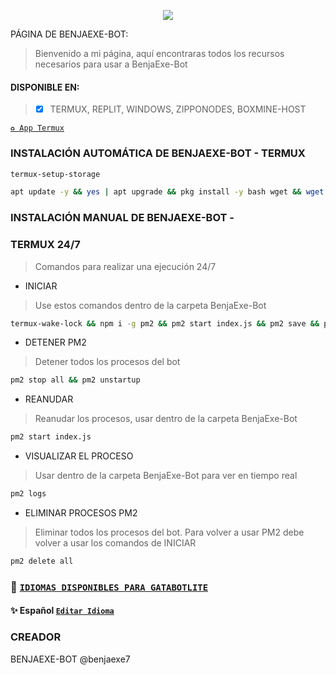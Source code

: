 <p align="center"> 
<a href="https://instagram.com/benjaexe7">
<img src="https://img.shields.io/badge/Instagram-E4405F?style=for-the-badge&logo=instagram&logoColor=white">
</a>

PÁGINA DE BENJAEXE-BOT:
> Bienvenido a mi página, aquí
> encontraras todos los recursos
> necesarios para usar a BenjaExe-Bot
  
#### DISPONIBLE EN:
> - [x] TERMUX, REPLIT, WINDOWS, ZIPPONODES, BOXMINE-HOST


[`♻️ App Termux`](https://f-droid.org/es/packages/com.termux/)
###  INSTALACIÓN AUTOMÁTICA DE BENJAEXE-BOT - TERMUX 

```bash
termux-setup-storage
```
```bash
apt update -y && yes | apt upgrade && pkg install -y bash wget && wget -O - https://github.com/BENJAEXE-BOT/BENJAEXE-BOT | bash
```

###  INSTALACIÓN MANUAL DE BENJAEXE-BOT - 

###  TERMUX 24/7  
> Comandos para realizar una ejecución 24/7
- INICIAR
> Use estos comandos dentro de la carpeta BenjaExe-Bot
```bash
termux-wake-lock && npm i -g pm2 && pm2 start index.js && pm2 save && pm2 logs 
```
- DETENER PM2
> Detener todos los procesos del bot
```bash
pm2 stop all && pm2 unstartup
```
- REANUDAR 
> Reanudar los procesos, usar dentro de la carpeta BenjaExe-Bot
```bash
pm2 start index.js 
```
- VISUALIZAR EL PROCESO
> Usar dentro de la carpeta BenjaExe-Bot para ver en tiempo real
```bash
pm2 logs 
```
- ELIMINAR PROCESOS PM2
> Eliminar todos los procesos del bot. Para volver a usar PM2 debe volver a usar los comandos de INICIAR
```bash
pm2 delete all
```
### 💠 [`IDIOMAS DISPONIBLES PARA GATABOTLITE`](https://github.com/GataNina-Li/GataBotLite-MD/blob/f406e0f1bba1ca7cd6ee4ef3208e156135a24dce/config.js#L31) 
#### ✨ Español  [`Editar Idioma`](https://github.com/GataNina-Li/GataBotLite-MD/blob/master/lib/idiomas/espanol.js)

### CREADOR
BENJAEXE-BOT
@benjaexe7
